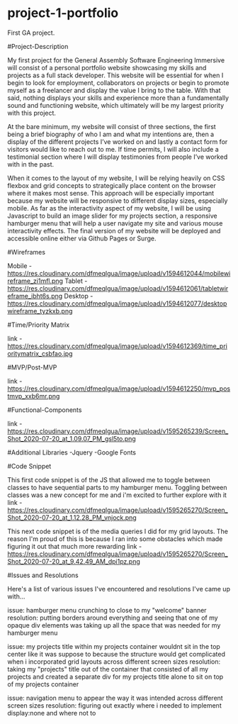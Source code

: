 # project-1-portfolio
First GA project.

#Project-Description

My first project for the General Assembly Software Engineering Immersive will consist of a personal portfolio website showcasing my skills and projects as a full stack developer. This website will be essential for when I begin to look for employment, collaborators on projects or begin to promote myself as a freelancer and display the value I bring to the table. With that said, nothing displays your skills and experience more than a fundamentally sound and functioning website, which ultimately will be my largest priority with this project.

At the bare minimum, my website will consist of three sections, the first being a brief biography of who I am and what my intentions are, then a display of the different projects I’ve worked on and lastly a contact form for visitors would like to reach out to me. If time permits, I will also include a testimonial section where I will display testimonies from people I’ve worked with in the past.

 When it comes to the layout of my website, I will be relying heavily on CSS flexbox and grid concepts to strategically place content on the browser where it makes most sense. This approach will be especially important because my website will be responsive to different display sizes, especially mobile. As far as the interactivity aspect of my website, I will be using Javascript to build an image slider for my projects section, a responsive hamburger menu that will help a user navigate my site and various mouse interactivity effects. The final version of my website will be deployed and accessible online either via Github Pages or Surge.

#Wireframes

Mobile -https://res.cloudinary.com/dfmeqlgua/image/upload/v1594612044/mobilewireframe_zi1mfl.png
Tablet -https://res.cloudinary.com/dfmeqlgua/image/upload/v1594612061/tabletwireframe_ibht6s.png
Desktop -https://res.cloudinary.com/dfmeqlgua/image/upload/v1594612077/desktopwireframe_tyzkxb.png

#Time/Priority Matrix

link -https://res.cloudinary.com/dfmeqlgua/image/upload/v1594612369/time_prioritymatrix_csbfao.jpg

#MVP/Post-MVP 

link -https://res.cloudinary.com/dfmeqlgua/image/upload/v1594612250/mvp_postmvp_xxb6mr.png

#Functional-Components

link -https://res.cloudinary.com/dfmeqlgua/image/upload/v1595265239/Screen_Shot_2020-07-20_at_1.09.07_PM_gsl5to.png

#Additional Libraries
-Jquery
-Google Fonts

#Code Snippet

This first code snippet is of the JS that allowed me to toggle between classes to have sequential parts to my hamburger menu. Toggling between classes was a new concept for me and i'm excited to further explore with it
link -https://res.cloudinary.com/dfmeqlgua/image/upload/v1595265270/Screen_Shot_2020-07-20_at_1.12.28_PM_vnjock.png

This next code snippet is of the media queries I did for my grid layouts. The reason I'm proud of this is because I ran into some obstacles which made figuring it out that much more rewarding
link -https://res.cloudinary.com/dfmeqlgua/image/upload/v1595265270/Screen_Shot_2020-07-20_at_9.42.49_AM_dpi1pz.png

#Issues and Resolutions

Here's a list of various issues I've encountered and resolutions I've came up with...

issue: hamburger menu crunching to close to my "welcome" banner
resolution: putting borders around everything and seeing that one of my opaque div elements was taking up all the space that was needed for my hamburger menu

issue: my projects title within my projects container wouldnt sit in the top center like it was suppose to because the structure would get complicated when i incorporated grid layouts across different screen sizes
resolution: taking my "projects" title out of the container that consisted of all my projects and created a separate div for my projects title alone to sit on top of my projects container

issue: navigation menu to appear the way it was intended across different screen sizes
resolution: figuring out exactly where i needed to implement display:none and where not to
